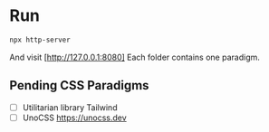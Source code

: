 # Run

```bash
npx http-server
```

And visit [http://127.0.0.1:8080] Each folder contains one paradigm.

## Pending CSS Paradigms

- [ ] Utilitarian library Tailwind
- [ ] UnoCSS <https://unocss.dev>
